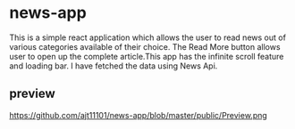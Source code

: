 # news-app

This is a simple react application which allows the user to read news out of various categories available of their choice.
The Read More button allows user to open up the complete article.This app has the infinite scroll feature and loading bar.
I have fetched the data using News Api.

## preview

https://github.com/ajt11101/news-app/blob/master/public/Preview.png



